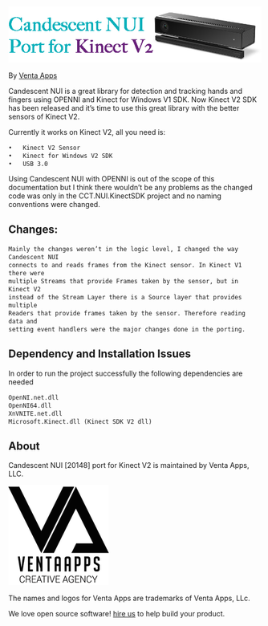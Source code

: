 ![Logo](https://raw.githubusercontent.com/VentaApps/Candescent-NUI-20148-for-Kinect-V2/master/ProjectLogo.png)

By [Venta Apps](http://ventaapps.com/)

Candescent NUI is a great library for detection and tracking hands and fingers using OPENNI and Kinect for Windows V1 SDK. Now Kinect V2 SDK has been released and it’s time to use this great library with the better sensors of Kinect V2.

Currently it works on Kinect V2, all you need is:
```
•	Kinect V2 Sensor
•	Kinect for Windows V2 SDK
•	USB 3.0
```

Using Candescent NUI with OPENNI is out of the scope of this documentation but I think there wouldn’t be any problems as the changed code was only in the CCT.NUI.KinectSDK project and no naming conventions were changed.

Changes:
---------
	Mainly the changes weren’t in the logic level, I changed the way Candescent NUI
	connects to and reads frames from the Kinect sensor. In Kinect V1 there were
	multiple Streams that provide Frames taken by the sensor, but in Kinect V2
	instead of the Stream Layer there is a Source layer that provides multiple
	Readers that provide frames taken by the sensor. Therefore reading data and
	setting event handlers were the major changes done in the porting.


Dependency and Installation Issues
-------------------------------------
In order to run the project successfully the following dependencies are needed
```
OpenNI.net.dll
OpenNI64.dll
XnVNITE.net.dll
Microsoft.Kinect.dll (Kinect SDK V2 dll)
```

About
-----

Candescent NUI [20148] port for Kinect V2 is maintained by Venta Apps, LLC.

![Venta Apps](https://raw.githubusercontent.com/VentaApps/Candescent-NUI-20148-for-Kinect-V2/master/VentaappsLogo.png)

The names and logos for Venta Apps are trademarks of Venta Apps, LLc.

We love open source software!
[hire us][hire] to help build your product.

[hire]: http://ventaapps.com/quote.html
